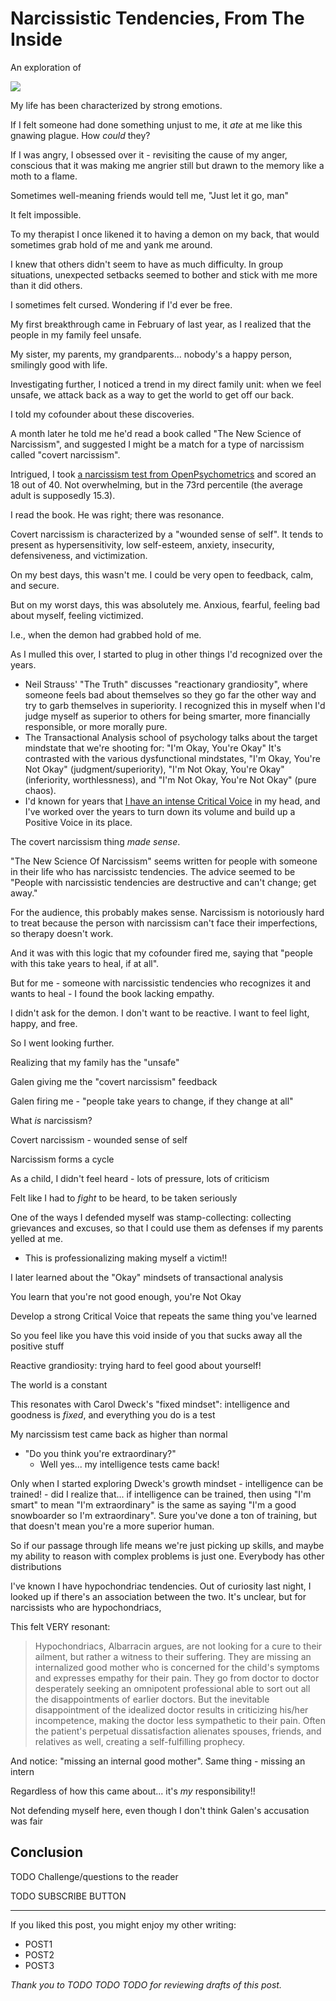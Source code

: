<!------------------------- REFERENCE LINKS BLOCK ----------------------------------->
[TODO]: some-link
<!----------------------- END REFERENCE LINKS BLOCK --------------------------------->

Narcissistic Tendencies, From The Inside
========================================
An exploration of 

![](./images/image.png)

My life has been characterized by strong emotions.

If I felt someone had done something unjust to me, it _ate_ at me like this gnawing plague. How _could_ they?

If I was angry, I obsessed over it - revisiting the cause of my anger, conscious that it was making me angrier still but drawn to the memory like a moth to a flame.

Sometimes well-meaning friends would tell me, "Just let it go, man"

It felt impossible.

To my therapist I once likened it to having a demon on my back, that would sometimes grab hold of me and yank me around.

I knew that others didn't seem to have as much difficulty. In group situations, unexpected setbacks seemed to bother and stick with me more than it did others.

I sometimes felt cursed. Wondering if I'd ever be free.

My first breakthrough came in February of last year, as I realized that the people in my family feel unsafe.

My sister, my parents, my grandparents... nobody's a happy person, smilingly good with life.

Investigating further, I noticed a trend in my direct family unit: when we feel unsafe, we attack back as a way to get the world to get off our back.

I told my cofounder about these discoveries.

A month later he told me he'd read a book called "The New Science of Narcissism", and suggested I might be a match for a type of narcissism called "covert narcissism".

Intrigued, I took [a narcissism test from OpenPsychometrics](TODO) and scored an 18 out of 40. Not overwhelming, but in the 73rd percentile (the average adult is supposedly 15.3).

I read the book. He was right; there was resonance.

Covert narcissism is characterized by a "wounded sense of self". It tends to present as hypersensitivity, low self-esteem, anxiety, insecurity, defensiveness, and victimization.

On my best days, this wasn't me. I could be very open to feedback, calm, and secure.

But on my worst days, this was absolutely me. Anxious, fearful, feeling bad about myself, feeling victimized.

I.e., when the demon had grabbed hold of me.

As I mulled this over, I started to plug in other things I'd recognized over the years.

- Neil Strauss' "The Truth" discusses "reactionary grandiosity", where someone feels bad about themselves so they go far the other way and try to garb themselves in superiority. I recognized this in myself when I'd judge myself as superior to others for being smarter, more financially responsible, or more morally pure.
- The Transactional Analysis school of psychology talks about the target mindstate that we're shooting for: "I'm Okay, You're Okay" It's contrasted with the various dysfunctional mindstates, "I'm Okay, You're Not Okay" (judgment/superiority), "I'm Not Okay, You're Okay" (inferiority, worthlessness), and "I'm Not Okay, You're Not Okay" (pure chaos).
- I'd known for years that [I have an intense Critical Voice](https://mieubrisse.substack.com/p/the-positive-voice) in my head, and I've worked over the years to turn down its volume and build up a Positive Voice in its place.

The covert narcissism thing _made sense_.

"The New Science Of Narcissism" seems written for people with someone in their life who has narcissistc tendencies. The advice seemed to be "People with narcissistic tendencies are destructive and can't change; get away."

For the audience, this probably makes sense. Narcissism is notoriously hard to treat because the person with narcissism can't face their imperfections, so therapy doesn't work.

And it was with this logic that my cofounder fired me, saying that "people with this take years to heal, if at all".

But for me - someone with narcissistic tendencies who recognizes it and wants to heal - I found the book lacking empathy.

I didn't ask for the demon. I don't want to be reactive. I want to feel light, happy, and free.

So I went looking further. 





Realizing that my family has the "unsafe"

Galen giving me the "covert narcissism" feedback

Galen firing me - "people take years to change, if they change at all"

What _is_ narcissism?

Covert narcissism - wounded sense of self

Narcissism forms a cycle

As a child, I didn't feel heard - lots of pressure, lots of criticism

Felt like I had to _fight_ to be heard, to be taken seriously

One of the ways I defended myself was stamp-collecting: collecting grievances and excuses, so that I could use them as defenses if my parents yelled at me.
- This is professionalizing making myself a victim!!

I later learned about the "Okay" mindsets of transactional analysis

You learn that you're not good enough, you're Not Okay

Develop a strong Critical Voice that repeats the same thing you've learned

So you feel like you have this void inside of you that sucks away all the positive stuff

Reactive grandiosity: trying hard to feel good about yourself!

The world is a constant

This resonates with Carol Dweck's "fixed mindset": intelligence and goodness is _fixed_, and everything you do is a test

My narcissism test came back as higher than normal

- "Do you think you're extraordinary?"
    - Well yes... my intelligence tests came back!

Only when I started exploring Dweck's growth mindset - intelligence can be trained! - did I realize that... if intelligence can be trained, then using "I'm smart" to mean "I'm extraordinary" is the same as saying "I'm a good snowboarder so I'm extraordinary". Sure you've done a ton of training, but that doesn't mean you're a more superior human.

So if our passage through life means we're just picking up skills, and maybe my ability to reason with complex problems is just one. Everybody has other distributions

I've known I have hypochondriac tendencies. Out of curiosity last night, I looked up if there's an association between the two. It's unclear, but for narcissists who are hypochondriacs, 

This felt VERY resonant:

> Hypochondriacs, Albarracin argues, are not looking for a cure to their ailment, but rather a witness to their suffering. They are missing an internalized good mother who is concerned for the child's symptoms and expresses empathy for their pain. They go from doctor to doctor desperately seeking an omnipotent professional able to sort out all the disappointments of earlier doctors. But the inevitable disappointment of the idealized doctor results in criticizing his/her incompetence, making the doctor less sympathetic to their pain. Often the patient's perpetual dissatisfaction alienates spouses, friends, and relatives as well, creating a self-fulfilling prophecy.

And notice: "missing an internal good mother". Same thing - missing an intern

Regardless of how this came about... it's _my_ responsibility!!

Not defending myself here, even though I don't think Galen's accusation was fair







Conclusion
----------
TODO Challenge/questions to the reader

TODO SUBSCRIBE BUTTON

-----------

If you liked this post, you might enjoy my other writing:

- POST1
- POST2
- POST3

_Thank you to TODO TODO TODO for reviewing drafts of this post._

<!------------------ IG POST DESCRIPTION --------------------->
<!--
TODO

🐒 Full article at link in bio.
-->
